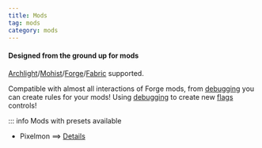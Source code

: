 ```yaml
---
title: Mods
tag: mods
category: mods
---
```


#### Designed from the ground up for mods

[Archlight](https://github.com/IzzelAliz/Arclight)/[Mohist](https://mohistmc.com/)/[Forge](https://files.minecraftforge.net/net/minecraftforge/forge/)/[Fabric](https://fabricmc.net/) supported.

Compatible with almost all interactions of Forge mods, from [debugging](/wiki/advanced/Debugging.html) you can create rules for your mods!
Using [debugging](/wiki/advanced/Debugging.html) to create new [flags](/wiki/advanced/Flags.html) controls!

::: info Mods with presets available
- Pixelmon ==> [Details](/mods/Pixelmon)